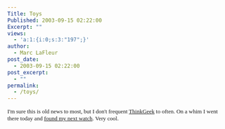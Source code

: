 ```yaml
---
Title: Toys
Published: 2003-09-15 02:22:00
Excerpt: ""
views:
  - 'a:1:{i:0;s:3:"197";}'
author:
  - Marc LaFleur
post_date:
  - 2003-09-15 02:22:00
post_excerpt:
  - ""
permalink:
  - /toys/
---
```

<font face=Verdana size=2>I'm sure this is old news to most, but I don't frequent </font><a href="http://www.thinkgeek.com/"><font face=Verdana size=2>ThinkGeek</font></a><font face=Verdana size=2> to often. On a whim I went there today and </font><a href="http://www.thinkgeek.com/gadgets/watches/5eec/"><font face=Verdana size=2>found my next watch</font></a><font face=Verdana size=2>. Very cool.</font>